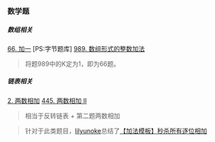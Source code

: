 
### 数学题


##### 数组相关

[66. 加一](https://leetcode-cn.com/problems/plus-one/) [PS:字节题库]
[989. 数组形式的整数加法](https://leetcode-cn.com/problems/add-to-array-form-of-integer/)

> 将题989中的K定为1，即为66题。

##### 链表相关
[2. 两数相加](https://leetcode-cn.com/problems/add-two-numbers/)
[445. 两数相加 II](https://leetcode-cn.com/problems/add-two-numbers-ii/)
> 相当于反转链表 + 第二题两数相加




>针对于此类题目，[lilyunoke](https://leetcode-cn.com/u/lilyunoke/)总结了[【加法模板】秒杀所有逐位相加](https://leetcode-cn.com/problems/add-to-array-form-of-integer/solution/989-ji-zhu-zhe-ge-jia-fa-mo-ban-miao-sha-8y9r/)
